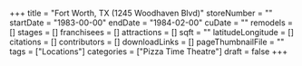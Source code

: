 +++
title = "Fort Worth, TX (1245 Woodhaven Blvd)"
storeNumber = ""
startDate = "1983-00-00"
endDate = "1984-02-00"
cuDate = ""
remodels = []
stages = []
franchisees = []
attractions = []
sqft = ""
latitudeLongitude = []
citations = []
contributors = []
downloadLinks = []
pageThumbnailFile = ""
tags = ["Locations"]
categories = ["Pizza Time Theatre"]
draft = false
+++

